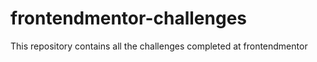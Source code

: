 # frontendmentor-challenges
This repository contains all the challenges completed at frontendmentor
